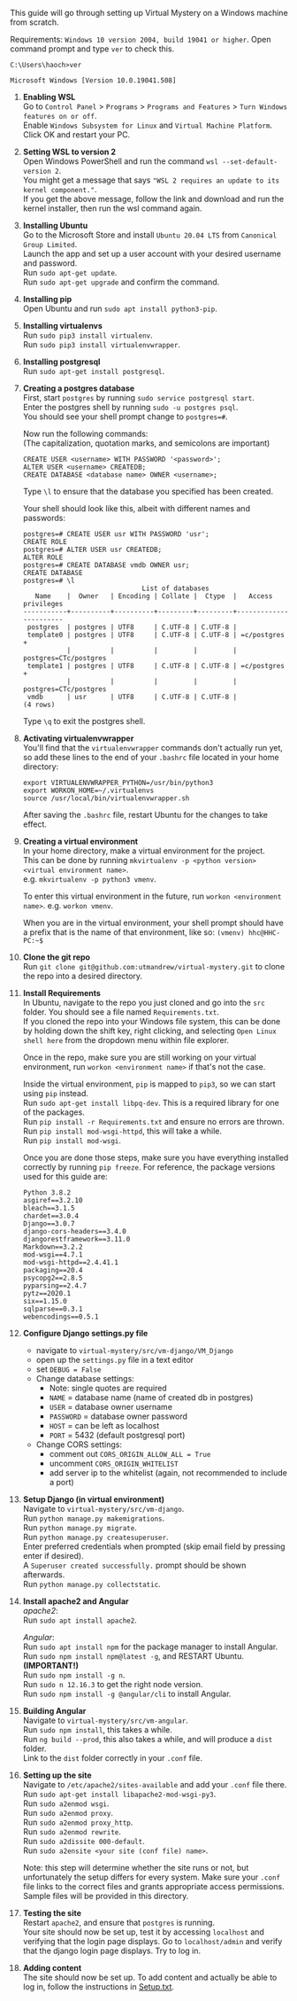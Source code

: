 This guide will go through setting up Virtual Mystery on a Windows machine from scratch.

Requirements:
    `Windows 10 version 2004, build 19041 or higher`.
    Open command prompt and type `ver` to check this.

    C:\Users\haoch>ver

    Microsoft Windows [Version 10.0.19041.508]

1. **Enabling WSL**  
     Go to `Control Panel` > `Programs` > `Programs and Features` > `Turn Windows features on or off`.  
     Enable `Windows Subsystem for Linux` and `Virtual Machine Platform`.  
     Click OK and restart your PC.

2. **Setting WSL to version 2**  
     Open Windows PowerShell and run the command `wsl --set-default-version 2`.  
     You might get a message that says `"WSL 2 requires an update to its kernel component."`.  
     If you get the above message, follow the link and download and run the kernel installer,
     then run the wsl command again.

3. **Installing Ubuntu**  
     Go to the Microsoft Store and install `Ubuntu 20.04 LTS` from `Canonical Group Limited`.  
     Launch the app and set up a user account with your desired username and password.  
     Run `sudo apt-get update`.  
     Run `sudo apt-get upgrade` and confirm the command.

4. **Installing pip**  
     Open Ubuntu and run `sudo apt install python3-pip`.

5. **Installing virtualenvs**  
     Run `sudo pip3 install virtualenv`.  
     Run `sudo pip3 install virtualenvwrapper`.

6. **Installing postgresql**  
     Run `sudo apt-get install postgresql`.

7. **Creating a postgres database**  
     First, start `postgres` by running `sudo service postgresql start`.  
     Enter the postgres shell by running `sudo -u postgres psql`.  
     You should see your shell prompt change to `postgres=#`.

     Now run the following commands:  
     (The capitalization, quotation marks, and semicolons are important)

     ```
     CREATE USER <username> WITH PASSWORD '<password>';
     ALTER USER <username> CREATEDB;
     CREATE DATABASE <database name> OWNER <username>;
     ```

     Type `\l` to ensure that the database you specified has been created.

     Your shell should look like this, albeit with different names and passwords:
     ```
     postgres=# CREATE USER usr WITH PASSWORD 'usr';
     CREATE ROLE
     postgres=# ALTER USER usr CREATEDB;
     ALTER ROLE
     postgres=# CREATE DATABASE vmdb OWNER usr;
     CREATE DATABASE
     postgres=# \l
                                   List of databases
        Name    |  Owner   | Encoding | Collate |  Ctype  |   Access privileges
     -----------+----------+----------+---------+---------+-----------------------
      postgres  | postgres | UTF8     | C.UTF-8 | C.UTF-8 |
      template0 | postgres | UTF8     | C.UTF-8 | C.UTF-8 | =c/postgres          +
                |          |          |         |         | postgres=CTc/postgres
      template1 | postgres | UTF8     | C.UTF-8 | C.UTF-8 | =c/postgres          +
                |          |          |         |         | postgres=CTc/postgres
      vmdb      | usr      | UTF8     | C.UTF-8 | C.UTF-8 |
     (4 rows)
     ```

     Type `\q` to exit the postgres shell.

8. **Activating virtualenvwrapper**  
     You'll find that the `virtualenvwrapper` commands don't actually run yet,
     so add these lines to the end of your `.bashrc` file located in your home directory:

     ```
     export VIRTUALENVWRAPPER_PYTHON=/usr/bin/python3
     export WORKON_HOME=~/.virtualenvs
     source /usr/local/bin/virtualenvwrapper.sh
     ```

     After saving the `.bashrc` file, restart Ubuntu for the changes to take effect.

9. **Creating a virtual environment**  
     In your home directory, make a virtual environment for the project.  
     This can be done by running `mkvirtualenv -p <python version> <virtual environment name>`.  
     e.g. `mkvirtualenv -p python3 vmenv`.

     To enter this virtual environment in the future, run `workon <environment name>`.
     e.g. `workon vmenv`.

     When you are in the virtual environment, your shell prompt should
     have a prefix that is the name of that environment, like so:
     `(vmenv) hhc@HHC-PC:~$`

10. **Clone the git repo**  
     Run `git clone git@github.com:utmandrew/virtual-mystery.git` to clone the repo into
     a desired directory.

11. **Install Requirements**  
     In Ubuntu, navigate to the repo you just cloned and go into the `src` folder.
     You should see a file named `Requirements.txt`.  
     If you cloned the repo into your Windows file system, this can be done by
     holding down the shift key, right clicking, and selecting `Open Linux shell here`
     from the dropdown menu within file explorer.

     Once in the repo, make sure you are still working on your virtual environment,
     run `workon <environment name>` if that's not the case.

     Inside the virtual environment, `pip` is mapped to `pip3`, so we can start using `pip` instead.  
     Run `sudo apt-get install libpq-dev`. This is a required library for one of the packages.  
     Run `pip install -r Requirements.txt` and ensure no errors are thrown.  
     Run `pip install mod-wsgi-httpd`, this will take a while.  
     Run `pip install mod-wsgi`.

     Once you are done those steps, make sure you have everything installed correctly by
     running `pip freeze`.
     For reference, the package versions used for this guide are:
     ```
     Python 3.8.2
     asgiref==3.2.10
     bleach==3.1.5
     chardet==3.0.4
     Django==3.0.7
     django-cors-headers==3.4.0
     djangorestframework==3.11.0
     Markdown==3.2.2
     mod-wsgi==4.7.1
     mod-wsgi-httpd==2.4.41.1
     packaging==20.4
     psycopg2==2.8.5
     pyparsing==2.4.7
     pytz==2020.1
     six==1.15.0
     sqlparse==0.3.1
     webencodings==0.5.1
     ```

12. **Configure Django settings.py file**
     - navigate to `virtual-mystery/src/vm-django/VM_Django`
     - open up the `settings.py` file in a text editor
     - set `DEBUG = False`
     - Change database settings:
        - Note: single quotes are required
        - `NAME` = database name (name of created db in postgres)
        - `USER` = database owner username
        - `PASSWORD` = database owner password
        - `HOST` = can be left as localhost
        - `PORT` = 5432 (default postgresql port)
     - Change CORS settings:
        - comment out `CORS_ORIGIN_ALLOW_ALL = True`
        - uncomment `CORS_ORIGIN_WHITELIST`
        - add server ip to the whitelist (again, not recommended to include a port)

13. **Setup Django (in virtual environment)**  
     Navigate to `virtual-mystery/src/vm-django`.  
     Run `python manage.py makemigrations`.  
     Run `python manage.py migrate`.  
     Run `python manage.py createsuperuser`.  
     Enter preferred credentials when prompted (skip email field by pressing enter if desired).  
     A `Superuser created successfully.` prompt should be shown afterwards.  
     Run `python manage.py collectstatic`.

14. **Install apache2 and Angular**  
     *apache2*:  
     Run `sudo apt install apache2`.

     *Angular*:  
     Run `sudo apt install npm` for the package manager to install Angular.  
     Run `sudo npm install npm@latest -g`, and RESTART Ubuntu. **(IMPORTANT!)**  
     Run `sudo npm install -g n`.  
     Run `sudo n 12.16.3` to get the right node version.  
     Run `sudo npm install -g @angular/cli` to install Angular.

15. **Building Angular**  
     Navigate to `virtual-mystery/src/vm-angular`.  
     Run `sudo npm install`, this takes a while.  
     Run `ng build --prod`, this also takes a while, and will produce a `dist` folder.  
     Link to the `dist` folder correctly in your `.conf` file.

16. **Setting up the site**  
     Navigate to `/etc/apache2/sites-available` and add your `.conf` file there.  
     Run `sudo apt-get install libapache2-mod-wsgi-py3`.  
     Run `sudo a2enmod wsgi`.  
     Run `sudo a2enmod proxy`.  
     Run `sudo a2enmod proxy_http`.  
     Run `sudo a2enmod rewrite`.  
     Run `sudo a2dissite 000-default`.  
     Run `sudo a2ensite <your site (conf file) name>`.

     Note: this step will determine whether the site runs or not, but unfortunately
     the setup differs for every system. Make sure your `.conf` file links to the correct
     files and grants appropriate access permissions. Sample files will be provided in this directory.

17. **Testing the site**  
     Restart `apache2`, and ensure that `postgres` is running.  
     Your site should now be set up, test it by accessing `localhost` and
     verifying that the login page displays. Go to `localhost/admin` and verify
     that the django login page displays. Try to log in.

18. **Adding content**  
     The site should now be set up. To add content and actually be able to log in, follow the instructions
     in [Setup.txt](https://github.com/utmandrew/virtual-mystery/blob/master/docs/Setup.txt "Setup documentation").
